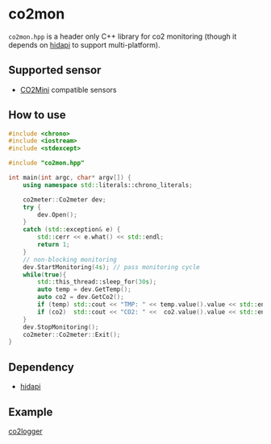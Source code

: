 # co2mon
`co2mon.hpp` is a header only C++ library for co2 monitoring (though it depends on [hidapi](https://github.com/libusb/hidapi) to support multi-platform).

## Supported sensor
- [CO2Mini](https://www.co2meter.com/products/co2mini-co2-indoor-air-quality-monitor) compatible sensors

## How to use
``` cpp
#include <chrono>
#include <iostream>
#include <stdexcept>

#include "co2mon.hpp"

int main(int argc, char* argv[]) {
    using namespace std::literals::chrono_literals;

    co2meter::Co2meter dev;
    try {
        dev.Open();
    }
    catch (std::exception& e) {
        std::cerr << e.what() << std::endl;
        return 1;
    }
    // non-blocking monitoring
    dev.StartMonitoring(4s); // pass monitoring cycle
    while(true){
        std::this_thread::sleep_for(30s);
        auto temp = dev.GetTemp();
        auto co2 = dev.GetCo2();
        if (temp) std::cout << "TMP: " << temp.value().value << std::endl;
        if (co2)  std::cout << "CO2: " <<  co2.value().value << std::endl;
    }
    dev.StopMonitoring();
    co2meter::Co2meter::Exit();
}
```

## Dependency
- [hidapi](https://github.com/libusb/hidapi)

## Example
[co2logger](https://github.com/estshorter/co2logger)
